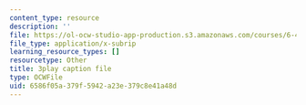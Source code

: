 ```yaml
---
content_type: resource
description: ''
file: https://ol-ocw-studio-app-production.s3.amazonaws.com/courses/6-451-principles-of-digital-communication-ii-spring-2005/6586f05a379f5942a23e379c8e41a48d_zWZCMrKIikw.vtt
file_type: application/x-subrip
learning_resource_types: []
resourcetype: Other
title: 3play caption file
type: OCWFile
uid: 6586f05a-379f-5942-a23e-379c8e41a48d
---
```

